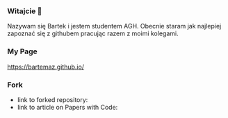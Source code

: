 ### Witajcie 👋
Nazywam się Bartek i jestem studentem AGH.
Obecnie staram jak najlepiej zapoznać się z githubem pracując razem z moimi kolegami.
### My Page
https://bartemaz.github.io/
### Fork
+ link to forked repository:
+ link to article on Papers with Code:




<!--
**BarteMaz/BarteMaz** is a ✨ _special_ ✨ repository because its `README.md` (this file) appears on your GitHub profile.

Here are some ideas to get you started:

- 🔭 I’m currently working on ...
- 🌱 I’m currently learning ...
- 👯 I’m looking to collaborate on ...
- 🤔 I’m looking for help with ...
- 💬 Ask me about ...
- 📫 How to reach me: ...
- 😄 Pronouns: ...
- ⚡ Fun fact: ...
-->
